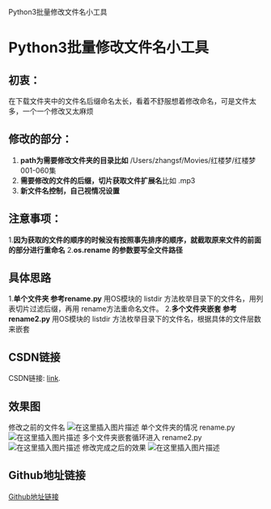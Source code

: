 ﻿Python3批量修改文件名小工具

# Python3批量修改文件名小工具
## 初衷：
在下载文件夹中的文件名后缀命名太长，看着不舒服想着修改命名，可是文件太多，一个一个修改又太麻烦

## 修改的部分：
 1. **path为需要修改文件夹的目录比如** /Users/zhangsf/Movies/红楼梦/红楼梦001-060集
 2. **需要修改的文件的后缀，切片获取文件扩展名**比如 .mp3
 3. **新文件名控制，自己视情况设置**
## 注意事项：
1.**因为获取的文件的顺序的时候没有按照事先排序的顺序，就截取原来文件的前面的部分进行重命名**
2.**os.rename 的参数要写全文件路径**
## 具体思路
1.**单个文件夹  参考rename.py**
用OS模块的 listdir 方法枚举目录下的文件名，用列表切片过滤后缀，再用 rename方法重命名文件。
2.**多个文件夹嵌套 参考 rename2.py**
用OS模块的 listdir 方法枚举目录下的文件名，根据具体的文件层数来嵌套
## CSDN链接
CSDN链接: [link](https://zhangvalue.blog.csdn.net/article/details/103840520).
## 效果图
修改之前的文件名
![在这里插入图片描述](https://img-blog.csdnimg.cn/20200105101957152.png?x-oss-process=image/watermark,type_ZmFuZ3poZW5naGVpdGk,shadow_10,text_aHR0cHM6Ly96aGFuZ3ZhbHVlLmJsb2cuY3Nkbi5uZXQ=,size_16,color_FFFFFF,t_70)
单个文件夹的情况 rename.py
![在这里插入图片描述](https://img-blog.csdnimg.cn/20200105102322493.png?x-oss-process=image/watermark,type_ZmFuZ3poZW5naGVpdGk,shadow_10,text_aHR0cHM6Ly96aGFuZ3ZhbHVlLmJsb2cuY3Nkbi5uZXQ=,size_16,color_FFFFFF,t_70)
多个文件夹嵌套循环进入  rename2.py
![在这里插入图片描述](https://img-blog.csdnimg.cn/20200105112404918.png?x-oss-process=image/watermark,type_ZmFuZ3poZW5naGVpdGk,shadow_10,text_aHR0cHM6Ly96aGFuZ3ZhbHVlLmJsb2cuY3Nkbi5uZXQ=,size_16,color_FFFFFF,t_70)
修改完成之后的效果
![在这里插入图片描述](https://img-blog.csdnimg.cn/20200105102347107.png?x-oss-process=image/watermark,type_ZmFuZ3poZW5naGVpdGk,shadow_10,text_aHR0cHM6Ly96aGFuZ3ZhbHVlLmJsb2cuY3Nkbi5uZXQ=,size_16,color_FFFFFF,t_70)
## Github地址链接
[Github地址链接](https://github.com/zhangvalue/RenameFiles)


